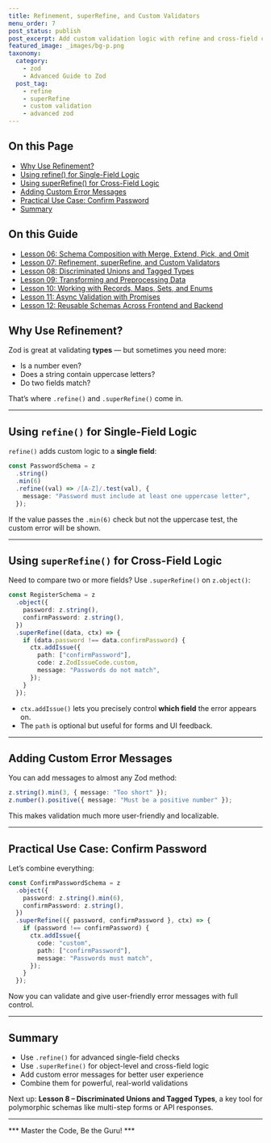 ```yaml
---
title: Refinement, superRefine, and Custom Validators
menu_order: 7
post_status: publish
post_excerpt: Add custom validation logic with refine and cross-field checks using superRefine.
featured_image: _images/bg-p.png
taxonomy:
  category:
    - zod
    - Advanced Guide to Zod
  post_tag:
    - refine
    - superRefine
    - custom validation
    - advanced zod
---
```


<div class="toc" markdown="1">

<div class="otp" markdown="1">

## On this Page

- [Why Use Refinement?](#why-use-refinement)
- [Using refine() for Single-Field Logic](#using-refine-for-single-field-logic)
- [Using superRefine() for Cross-Field Logic](#using-superrefine-for-cross-field-logic)
- [Adding Custom Error Messages](#adding-custom-error-messages)
- [Practical Use Case: Confirm Password](#practical-use-case-confirm-password)
- [Summary](#summary)

</div>

<div class="otg" markdown="1">

## On this Guide

- [Lesson 06: Schema Composition with Merge, Extend, Pick, and Omit](./lesson-06-schema-composition-with-merge-extend-pick)
- [Lesson 07: Refinement, superRefine, and Custom Validators](./lesson-07-refinement-superrefine-and-custom-validators)
- [Lesson 08: Discriminated Unions and Tagged Types](./lesson-08-discriminated-unions-and-tagged-types)
- [Lesson 09: Transforming and Preprocessing Data](./lesson-09-transforming-and-preprocessing-data)
- [Lesson 10: Working with Records, Maps, Sets, and Enums](./lesson-10-working-with-records-maps-sets-and)
- [Lesson 11: Async Validation with Promises](./lesson-11-async-validation-with-promises)
- [Lesson 12: Reusable Schemas Across Frontend and Backend](./lesson-12-reusable-schemas-across-frontend-and-backend)

</div>

</div>

<div class="guru-main" markdown="1">

## Why Use Refinement?

Zod is great at validating **types** — but sometimes you need more:

- Is a number even?
- Does a string contain uppercase letters?
- Do two fields match?

That’s where `.refine()` and `.superRefine()` come in.

---

## Using `refine()` for Single-Field Logic

`refine()` adds custom logic to a **single field**:

```ts
const PasswordSchema = z
  .string()
  .min(6)
  .refine((val) => /[A-Z]/.test(val), {
    message: "Password must include at least one uppercase letter",
  });
```

If the value passes the `.min(6)` check but not the uppercase test, the custom error will be shown.

---

## Using `superRefine()` for Cross-Field Logic

Need to compare two or more fields? Use `.superRefine()` on `z.object()`:

```ts
const RegisterSchema = z
  .object({
    password: z.string(),
    confirmPassword: z.string(),
  })
  .superRefine((data, ctx) => {
    if (data.password !== data.confirmPassword) {
      ctx.addIssue({
        path: ["confirmPassword"],
        code: z.ZodIssueCode.custom,
        message: "Passwords do not match",
      });
    }
  });
```

- `ctx.addIssue()` lets you precisely control **which field** the error appears on.
- The `path` is optional but useful for forms and UI feedback.

---

## Adding Custom Error Messages

You can add messages to almost any Zod method:

```ts
z.string().min(3, { message: "Too short" });
z.number().positive({ message: "Must be a positive number" });
```

This makes validation much more user-friendly and localizable.

---

## Practical Use Case: Confirm Password

Let’s combine everything:

```ts
const ConfirmPasswordSchema = z
  .object({
    password: z.string().min(6),
    confirmPassword: z.string(),
  })
  .superRefine(({ password, confirmPassword }, ctx) => {
    if (password !== confirmPassword) {
      ctx.addIssue({
        code: "custom",
        path: ["confirmPassword"],
        message: "Passwords must match",
      });
    }
  });
```

Now you can validate and give user-friendly error messages with full control.

---

## Summary

- Use `.refine()` for advanced single-field checks
- Use `.superRefine()` for object-level and cross-field logic
- Add custom error messages for better user experience
- Combine them for powerful, real-world validations

Next up: **Lesson 8 – Discriminated Unions and Tagged Types**, a key tool for polymorphic schemas like multi-step forms or API responses.

---

*** Master the Code, Be the Guru! ***

</div>
